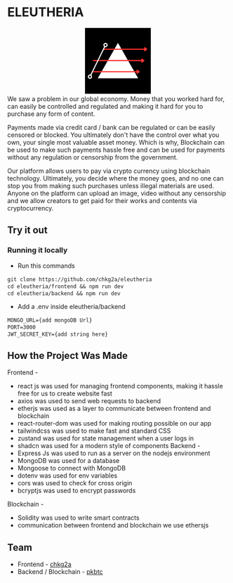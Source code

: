 # ELEUTHERIA
<div align="center">
  <img src="https://github.com/chkg2a/eleutheria/blob/main/frontend/public/logo.png" alt="My Image" width="150" height="150"/>
</div>
We saw a problem in our global economy. Money that you worked hard for, can easily be controlled and regulated and making it hard for you to purchase any form of content. 

Payments made via credit card / bank can be regulated or can be easily censored or blocked. You ultimately don't have the control over what you own, your single most valuable asset money. Which is why, Blockchain can be used to make such payments hassle free and can be used for payments without any regulation or censorship from the government.

Our platform allows users to pay via crypto currency using blockchain technology. Ultimately, you decide where the money goes, and no one can stop you from making such purchases unless illegal materials are used. Anyone on the platform can upload an image, video without any censorship and we allow creators to get paid for their works and contents via cryptocurrency.

## Try it out
### Running it locally
- Run this commands
```
git clone https://github.com/chkg2a/eleutheria
cd eleutheria/frontend && npm run dev
cd eleutheria/backend && npm run dev
```
- Add a .env inside eleutheria/backend
```
MONGO_URL={add mongoDB Url}
PORT=3000
JWT_SECRET_KEY={add string here}
```

## How the Project Was Made
Frontend -
- react js was used for managing frontend components, making it hassle free for us to create website fast
- axios was used to send web requests to backend
- etherjs was used as a layer to communicate between frontend and blockchain
- react-router-dom was used for making routing possible on our app
- tailwindcss was used to make fast and standard CSS 
- zustand was used for state management when a user logs in
- shadcn was used for a modern style of components
Backend - 
- Express Js was used to run as a server on the nodejs environment
- MongoDB was used for a database
- Mongoose to connect with MongoDB
- dotenv was used for env variables
- cors was used to check for cross origin
- bcryptjs was used to encrypt passwords

Blockchain - 
- Solidity was used to write smart contracts
- communication between frontend and blockchain we use ethersjs

## Team
- Frontend - [ chkg2a ](https://github.com/chkg2a)
- Backend / Blockchain - [ pkbtc ](https://github.com/pkbtc)
